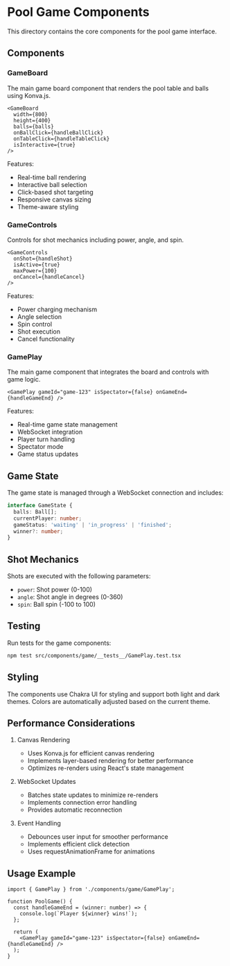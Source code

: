 # Pool Game Components

This directory contains the core components for the pool game interface.

## Components

### GameBoard

The main game board component that renders the pool table and balls using Konva.js.

```tsx
<GameBoard
  width={800}
  height={400}
  balls={balls}
  onBallClick={handleBallClick}
  onTableClick={handleTableClick}
  isInteractive={true}
/>
```

Features:

- Real-time ball rendering
- Interactive ball selection
- Click-based shot targeting
- Responsive canvas sizing
- Theme-aware styling

### GameControls

Controls for shot mechanics including power, angle, and spin.

```tsx
<GameControls
  onShot={handleShot}
  isActive={true}
  maxPower={100}
  onCancel={handleCancel}
/>
```

Features:

- Power charging mechanism
- Angle selection
- Spin control
- Shot execution
- Cancel functionality

### GamePlay

The main game component that integrates the board and controls with game logic.

```tsx
<GamePlay gameId="game-123" isSpectator={false} onGameEnd={handleGameEnd} />
```

Features:

- Real-time game state management
- WebSocket integration
- Player turn handling
- Spectator mode
- Game status updates

## Game State

The game state is managed through a WebSocket connection and includes:

```typescript
interface GameState {
  balls: Ball[];
  currentPlayer: number;
  gameStatus: 'waiting' | 'in_progress' | 'finished';
  winner?: number;
}
```

## Shot Mechanics

Shots are executed with the following parameters:

- `power`: Shot power (0-100)
- `angle`: Shot angle in degrees (0-360)
- `spin`: Ball spin (-100 to 100)

## Testing

Run tests for the game components:

```bash
npm test src/components/game/__tests__/GamePlay.test.tsx
```

## Styling

The components use Chakra UI for styling and support both light and dark themes. Colors are automatically adjusted based on the current theme.

## Performance Considerations

1. Canvas Rendering
   - Uses Konva.js for efficient canvas rendering
   - Implements layer-based rendering for better performance
   - Optimizes re-renders using React's state management

2. WebSocket Updates
   - Batches state updates to minimize re-renders
   - Implements connection error handling
   - Provides automatic reconnection

3. Event Handling
   - Debounces user input for smoother performance
   - Implements efficient click detection
   - Uses requestAnimationFrame for animations

## Usage Example

```tsx
import { GamePlay } from './components/game/GamePlay';

function PoolGame() {
  const handleGameEnd = (winner: number) => {
    console.log(`Player ${winner} wins!`);
  };

  return (
    <GamePlay gameId="game-123" isSpectator={false} onGameEnd={handleGameEnd} />
  );
}
```

